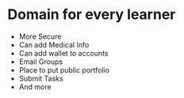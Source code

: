 # Domain for every learner

- More Secure
- Can add Medical Info
- Can add wallet to accounts
- Email Groups
- Place to put public portfolio
- Submit Tasks
- And more
